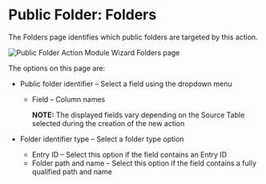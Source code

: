 # Public Folder: Folders

The Folders page identifies which public folders are targeted by this action.

![Public Folder Action Module Wizard Folders page](/img/versioned_docs/accessanalyzer_11.6/accessanalyzer/admin/action/publicfolder/folders.webp)

The options on this page are:

- Public folder identifier – Select a field using the dropdown menu

    - Field – Column names

        **NOTE:** The displayed fields vary depending on the Source Table selected during the
        creation of the new action

- Folder identifier type – Select a folder type option

    - Entry ID – Select this option if the field contains an Entry ID
    - Folder path and name – Select this option if the field contains a fully qualified path and
      name

